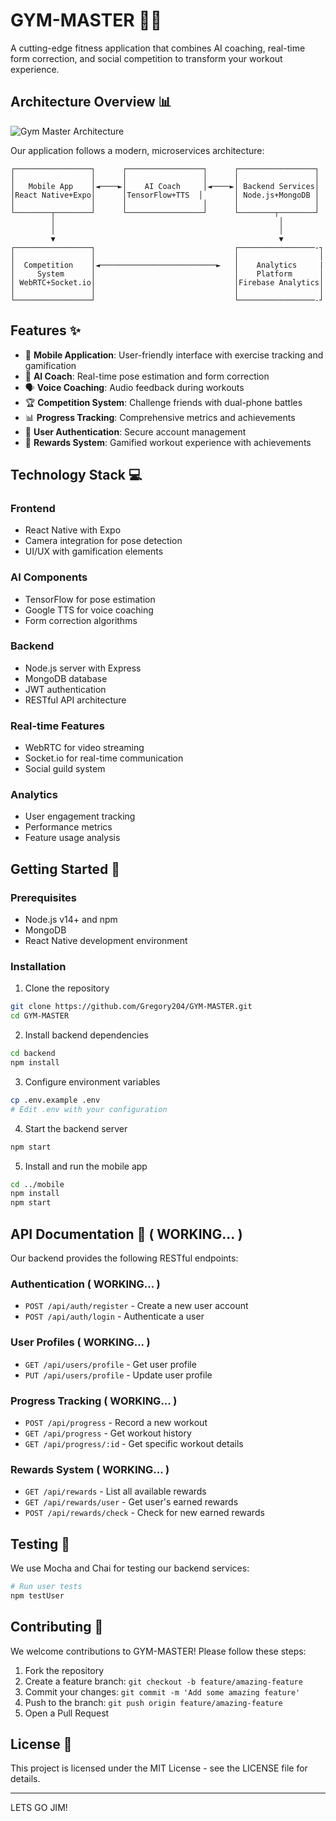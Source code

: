 # GYM-MASTER 🏋️‍♂️

A cutting-edge fitness application that combines AI coaching, real-time form correction, and social competition to transform your workout experience.

## Architecture Overview 📊

![Gym Master Architecture](<img width="1440" alt="GYM_MASTER_FLOWCHART" src="https://github.com/user-attachments/assets/c116da03-bbfe-43ad-b5b1-7d4855b57406" />)

Our application follows a modern, microservices architecture:

```
┌─────────────────┐      ┌─────────────────┐      ┌─────────────────┐
│                 │      │                 │      │                 │
│   Mobile App    │◄────►│    AI Coach     │◄────►│ Backend Services│
│React Native+Expo│      │TensorFlow+TTS  │       │ Node.js+MongoDB │
│                 │      │                 │      │                 │
└────────┬────────┘      └─────────────────┘      └────────┬────────┘
         │                                                  │
         │                                                  │
         ▼                                                  ▼
┌─────────────────┐                               ┌─────────────────-┐
│                 │                               │                  │
│  Competition    │◄──────────────────────────►   │    Analytics     |
│     System      │                               │    Platform      │
│ WebRTC+Socket.io│                               │Firebase Analytics│
│                 │                               │                  │
└─────────────────┘                               └─────────────────-┘
```

## Features ✨

- 📱 **Mobile Application**: User-friendly interface with exercise tracking and gamification
- 🤖 **AI Coach**: Real-time pose estimation and form correction
- 🗣️ **Voice Coaching**: Audio feedback during workouts
- 🏆 **Competition System**: Challenge friends with dual-phone battles
- 📊 **Progress Tracking**: Comprehensive metrics and achievements
- 🔐 **User Authentication**: Secure account management
- 🏅 **Rewards System**: Gamified workout experience with achievements

## Technology Stack 💻

### Frontend
- React Native with Expo
- Camera integration for pose detection
- UI/UX with gamification elements

### AI Components
- TensorFlow for pose estimation
- Google TTS for voice coaching
- Form correction algorithms

### Backend
- Node.js server with Express
- MongoDB database
- JWT authentication
- RESTful API architecture

### Real-time Features
- WebRTC for video streaming
- Socket.io for real-time communication
- Social guild system

### Analytics
- User engagement tracking
- Performance metrics
- Feature usage analysis

## Getting Started 🚀

### Prerequisites

- Node.js v14+ and npm
- MongoDB
- React Native development environment

### Installation

1. Clone the repository
```bash
git clone https://github.com/Gregory204/GYM-MASTER.git
cd GYM-MASTER
```

2. Install backend dependencies
```bash
cd backend
npm install
```

3. Configure environment variables
```bash
cp .env.example .env
# Edit .env with your configuration
```

4. Start the backend server 
```bash
npm start
```

5. Install and run the mobile app 
```bash
cd ../mobile
npm install
npm start
```

## API Documentation 📝 ( WORKING... )

Our backend provides the following RESTful endpoints:

### Authentication ( WORKING... )
- `POST /api/auth/register` - Create a new user account
- `POST /api/auth/login` - Authenticate a user

### User Profiles ( WORKING... )
- `GET /api/users/profile` - Get user profile
- `PUT /api/users/profile` - Update user profile

### Progress Tracking ( WORKING... )
- `POST /api/progress` - Record a new workout
- `GET /api/progress` - Get workout history
- `GET /api/progress/:id` - Get specific workout details

### Rewards System ( WORKING... )
- `GET /api/rewards` - List all available rewards
- `GET /api/rewards/user` - Get user's earned rewards
- `POST /api/rewards/check` - Check for new earned rewards

## Testing 🧪

We use Mocha and Chai for testing our backend services:

```bash
# Run user tests
npm testUser

```

## Contributing 👥

We welcome contributions to GYM-MASTER! Please follow these steps:

1. Fork the repository
2. Create a feature branch: `git checkout -b feature/amazing-feature`
3. Commit your changes: `git commit -m 'Add some amazing feature'`
4. Push to the branch: `git push origin feature/amazing-feature`
5. Open a Pull Request

## License 📄

This project is licensed under the MIT License - see the LICENSE file for details.

---

LETS GO JIM!
